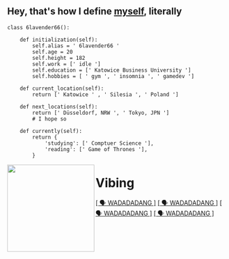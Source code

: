 
## Hey, that's how I define [myself](https://github.com/6lavender66), literally


    class 6lavender66():

        def initialization(self):
            self.alias = ' 6lavender66 '
            self.age = 20
            self.height = 182 
            self.work = [' idle ']
            self.education = [' Katowice Business University ']
            self.hobbies = [ ' gym ', ' insomnia ', ' gamedev ']

        def current_location(self):
            return [' Katowice ' , ' Silesia ', ' Poland ']

        def next_locations(self):
            return [' Düsseldorf, NRW ', ' Tokyo, JPN ']
            # I hope so 

        def currently(self):
            return {
                'studying': [' Comptuer Science '],
                'reading': [' Game of Thrones '],
            }



    
<img align="left" width="200" src="https://tenor.com/pl/view/ui-shigure-ui-chan-shigure-ui-%E3%81%97%E3%81%90%E3%82%8C%E3%81%86%E3%81%84-virtual-youtuber-gif-6376915782422040618.gif" />

# Vibing

[[ 🗣 WADADADANG ]](https://www.youtube.com/watch?v=XuhBCX9oS3A) [[ 🗣 WADADADANG ]](https://www.youtube.com/watch?v=XuhBCX9oS3A) [[ 🗣 WADADADANG ]](https://www.youtube.com/watch?v=XuhBCX9oS3A) [[ 🗣 WADADADANG ]](https://www.youtube.com/watch?v=XuhBCX9oS3A)
